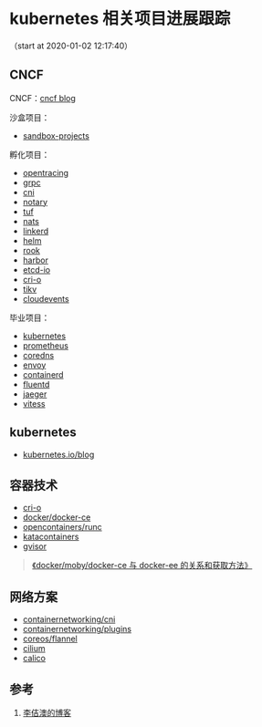 <!-- toc -->
# kubernetes 相关项目进展跟踪

（start at 2020-01-02 12:17:40）

## CNCF

CNCF：[cncf blog](https://www.cncf.io/newsroom/blog/)

沙盒项目：

* [sandbox-projects](https://www.cncf.io/sandbox-projects/)

孵化项目：

* [opentracing](https://medium.com/opentracing)
* [grpc](https://www.grpc.io/blog/)
* [cni](https://github.com/containernetworking)
* [notary](https://github.com/theupdateframework/notary)
* [tuf](https://theupdateframework.netlify.com/)
* [nats](https://nats.io/blog/)
* [linkerd](https://linkerd.io/blog/)
* [helm](https://helm.sh/blog/)
* [rook](https://blog.rook.io/)
* [harbor](https://goharbor.io/blogs/)
* [etcd-io](https://github.com/etcd-io)
* [cri-o](https://cri-o.io/)
* [tikv](https://tikv.org/blog/)
* [cloudevents](https://github.com/cloudevents/spec)

毕业项目：

* [kubernetes](https://kubernetes.io/blog/)
* [prometheus](https://prometheus.io/blog/)
* [coredns](https://coredns.io/blog/)
* [envoy](https://blog.envoyproxy.io/)
* [containerd](https://containerd.io/)
* [fluentd](https://www.fluentd.org/blog/)
* [jaeger](https://www.jaegertracing.io/)
* [vitess](https://vitess.io/blog/)

## kubernetes

* [kubernetes.io/blog](https://kubernetes.io/blog/)

## 容器技术

* [cri-o](https://cri-o.io/)
* [docker/docker-ce](https://github.com/docker/docker-ce/releases)
* [opencontainers/runc](https://github.com/opencontainers/runc/releases)
* [katacontainers](https://katacontainers.io/community/)
* [gvisor](https://gvisor.dev/blog/)

>[《docker/moby/docker-ce 与 docker-ee 的关系和获取方法》][2]

## 网络方案

* [containernetworking/cni](https://github.com/containernetworking/cni/releases)
* [containernetworking/plugins](https://github.com/containernetworking/plugins/releases)
* [coreos/flannel](https://github.com/coreos/flannel/releases)
* [cilium](https://cilium.io/blog)
* [calico](https://www.projectcalico.org/blog/)

## 参考

1. [李佶澳的博客][1]

[1]: https://www.lijiaocn.com "李佶澳的博客"
[2]: https://www.lijiaocn.com/%E9%A1%B9%E7%9B%AE/2017/07/18/docker-commnuity.html "moby、docker-ce与docker-ee"
